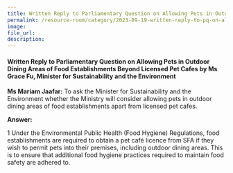 ```yaml
---
title: Written Reply to Parliamentary Question on Allowing Pets in Outdoor Dining Areas of Food Establishments Beyond Licensed Pet Cafes by Ms Grace Fu, Minister for Sustainability and the Environment
permalink: /resource-room/category/2023-09-19-written-reply-to-pq-on-allowing-pets-in-outdoor-dining-areas-of-food-establishments/
image:
file_url:
description:
---
```

 
#### Written Reply to Parliamentary Question on Allowing Pets in Outdoor Dining Areas of Food Establishments Beyond Licensed Pet Cafes by Ms Grace Fu, Minister for Sustainability and the Environment
 
**Ms Mariam Jaafar:** To ask the Minister for Sustainability and the Environment whether the Ministry will consider allowing pets in outdoor dining areas of food establishments apart from licensed pet cafes.
 
**Answer:**
 
1	Under the Environmental Public Health (Food Hygiene) Regulations, food establishments are required to obtain a pet café licence from SFA if they wish to permit pets into their premises, including outdoor dining areas. This is to ensure that additional food hygiene practices required to maintain food safety are adhered to.
